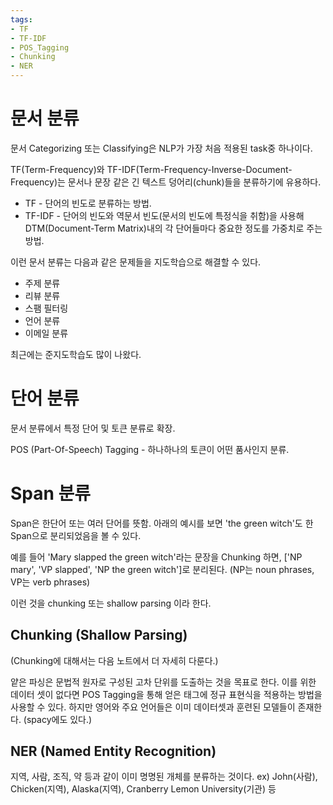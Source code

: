 ```yaml
---
tags:
- TF
- TF-IDF
- POS_Tagging
- Chunking
- NER
---
```


# 문서 분류

문서 Categorizing 또는 Classifying은 NLP가 가장 처음 적용된 task중 하나이다.

TF(Term-Frequency)와 TF-IDF(Term-Frequency-Inverse-Document-Frequency)는 문서나 문장 같은 긴 텍스트 덩어리(chunk)들을 분류하기에 유용하다.
- TF - 단어의 빈도로 분류하는 방법.
- TF-IDF - 단어의 빈도와 역문서 빈도(문서의 빈도에 특정식을 취함)을 사용해 DTM(Document-Term Matrix)내의 각 단어들마다 중요한 정도를 가중치로 주는 방법.

이런 문서 분류는 다음과 같은 문제들을 지도학습으로 해결할 수 있다.
- 주제 분류
- 리뷰 분류
- 스팸 필터링
- 언어 분류
- 이메일 분류

최근에는 준지도학습도 많이 나왔다.

# 단어 분류
문서 분류에서 특정 단어 및 토큰 분류로 확장.

POS (Part-Of-Speech) Tagging - 하나하나의 토큰이 어떤 품사인지 분류.

# Span 분류
Span은 한단어 또는 여러 단어를 뜻함. 아래의 예시를 보면 'the green witch'도 한 Span으로 분리되었음을 볼 수 있다.

예를 들어 'Mary slapped the green witch'라는 문장을 Chunking 하면, ['NP mary', 'VP slapped', 'NP the green witch']로 분리된다. (NP는 noun phrases, VP는 verb phrases)

이런 것을 chunking 또는 shallow parsing 이라 한다.
## Chunking (Shallow Parsing)
(Chunking에 대해서는 다음 노트에서 더 자세히 다룬다.)

얕은 파싱은 문법적 원자로 구성된 고차 단위를 도출하는 것을 목표로 한다.
이를 위한 데이터 셋이 없다면 POS Tagging을 통해 얻은 태그에 정규 표현식을 적용하는 방법을 사용할 수 있다.
하지만 영어와 주요 언어들은 이미 데이터셋과 훈련된 모델들이 존재한다. (spacy에도 있다.)

## NER (Named Entity Recognition)

지역, 사람, 조직, 약 등과 같이 이미 명명된 개체를 분류하는 것이다.
ex) John(사람), Chicken(지역), Alaska(지역), Cranberry Lemon University(기관) 등



